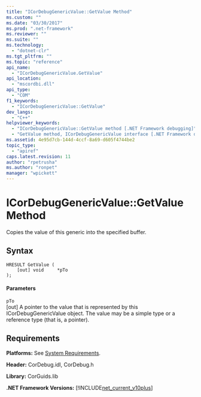 ```yaml
---
title: "ICorDebugGenericValue::GetValue Method"
ms.custom: ""
ms.date: "03/30/2017"
ms.prod: ".net-framework"
ms.reviewer: ""
ms.suite: ""
ms.technology: 
  - "dotnet-clr"
ms.tgt_pltfrm: ""
ms.topic: "reference"
api_name: 
  - "ICorDebugGenericValue.GetValue"
api_location: 
  - "mscordbi.dll"
api_type: 
  - "COM"
f1_keywords: 
  - "ICorDebugGenericValue::GetValue"
dev_langs: 
  - "C++"
helpviewer_keywords: 
  - "ICorDebugGenericValue::GetValue method [.NET Framework debugging]"
  - "GetValue method, ICorDebugGenericValue interface [.NET Framework debugging]"
ms.assetid: 4e95d7cb-144d-4ccf-8a69-d605f4744be2
topic_type: 
  - "apiref"
caps.latest.revision: 11
author: "rpetrusha"
ms.author: "ronpet"
manager: "wpickett"
---
```

# ICorDebugGenericValue::GetValue Method
Copies the value of this generic into the specified buffer.  
  
## Syntax  
  
```  
HRESULT GetValue (  
    [out] void     *pTo  
);  
```  
  
#### Parameters  
 `pTo`  
 [out] A pointer to the value that is represented by this ICorDebugGenericValue object. The value may be a simple type or a reference type (that is, a pointer).  
  
## Requirements  
 **Platforms:** See [System Requirements](../../../../docs/framework/get-started/system-requirements.md).  
  
 **Header:** CorDebug.idl, CorDebug.h  
  
 **Library:** CorGuids.lib  
  
 **.NET Framework Versions:** [!INCLUDE[net_current_v10plus](../../../../includes/net-current-v10plus-md.md)]
